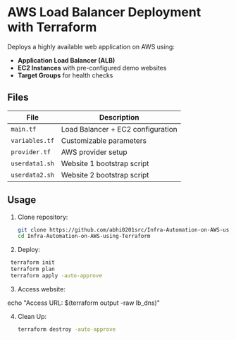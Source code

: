 # AWS Load Balancer Deployment with Terraform

Deploys a highly available web application on AWS using:
- **Application Load Balancer (ALB)**
- **EC2 Instances** with pre-configured demo websites
- **Target Groups** for health checks

## Files
| File               | Description                     |
|--------------------|---------------------------------|
| `main.tf`          | Load Balancer + EC2 configuration |
| `variables.tf`     | Customizable parameters         |
| `provider.tf`      | AWS provider setup              |
| `userdata1.sh`     | Website 1 bootstrap script      |
| `userdata2.sh`     | Website 2 bootstrap script      |

## Usage
1. Clone repository:
   ```bash
   git clone https://github.com/abhi0201src/Infra-Automation-on-AWS-using-Terraform.git
   cd Infra-Automation-on-AWS-using-Terraform
   ```
2. Deploy:
  ```bash
   terraform init
   terraform plan
   terraform apply -auto-approve
  ```

3. Access website:

echo "Access URL: $(terraform output -raw lb_dns)"

4. Clean Up:
   ```bash
   terraform destroy -auto-approve
   ```
